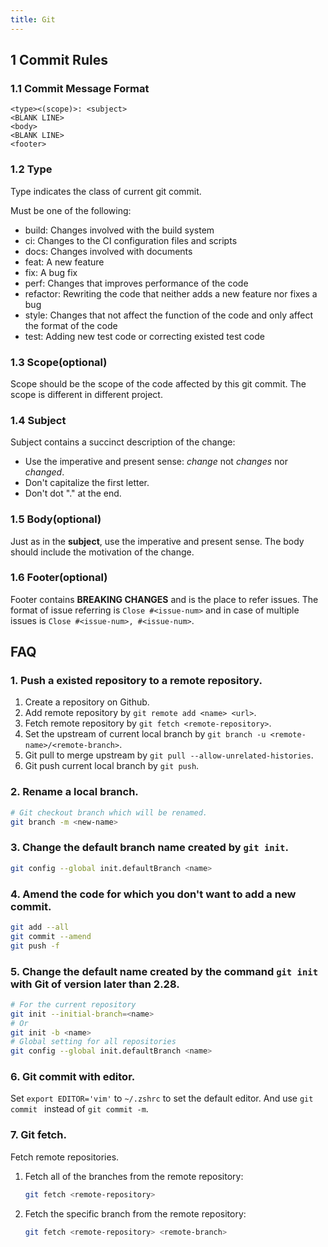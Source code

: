 ```yaml
---
title: Git
---
```




## 1 Commit Rules

### 1.1 Commit Message Format

```
<type><(scope)>: <subject>
<BLANK LINE>
<body>
<BLANK LINE>
<footer>
```

### 1.2 Type

Type indicates the class of current git commit.

Must be one of the following:

* build: Changes involved with the build system
* ci: Changes to the CI configuration files and scripts
* docs: Changes involved with documents
* feat: A new feature
* fix: A bug fix
* perf: Changes that improves performance of the code
* refactor: Rewriting the code that neither adds a new feature nor fixes a bug
* style: Changes that not affect the function of the code and only affect the format of the code
* test:  Adding new test code or correcting existed test code

### 1.3 Scope(optional)

Scope should be the scope of the code affected by this git commit. The scope is different in different project.

### 1.4 Subject

Subject contains a succinct description of the change:

* Use the imperative and present sense: *change* not *changes* nor *changed*.
* Don't capitalize the first letter.
* Don't dot "." at the end.

### 1.5 Body(optional)

Just as in the **subject**, use the imperative and present sense. The body should include the motivation of the change.

### 1.6 Footer(optional)

Footer contains **BREAKING CHANGES** and is the place to refer issues. The format of issue referring is `Close #<issue-num>` and in case of multiple issues is `Close #<issue-num>, #<issue-num>`.

## FAQ

### 1. Push a existed repository to a remote repository.

1. Create a repository on Github.
2. Add remote repository by `git remote add <name> <url>`.
3. Fetch remote repository by `git fetch <remote-repository>`.
4. Set the upstream of current local branch by `git branch -u <remote-name>/<remote-branch>`.
5. Git pull to merge upstream by `git pull --allow-unrelated-histories`.
6. Git push current local branch by `git push`.

### 2. Rename a local branch.

```bash
# Git checkout branch which will be renamed.
git branch -m <new-name>
```

### 3. Change the default branch name created by `git init`.

```bash
git config --global init.defaultBranch <name>
```

### 4. Amend the code for which you don't want to add a new commit.

```bash
git add --all
git commit --amend
git push -f
```

### 5. Change the default name created by the command `git init` with Git of version later than 2.28.

```bash
# For the current repository
git init --initial-branch=<name>
# Or
git init -b <name>
# Global setting for all repositories
git config --global init.defaultBranch <name>
```

### 6. Git commit with editor.

Set `export EDITOR='vim'` to `~/.zshrc` to set the default editor. And use `git commit ` instead of `git commit -m`.

### 7. Git fetch.

Fetch remote repositories.

1. Fetch all of the branches from the remote repository:

   ```bash
   git fetch <remote-repository>
   ```

2. Fetch the specific branch from the remote repository:

   ```bash
   git fetch <remote-repository> <remote-branch>
   ```

   

